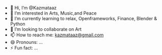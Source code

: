 - 👋 Hi, I’m @Kazmataaz
- 👀 I’m interested in Arts, Music,and Peace
- 🌱 I’m currently learning to relax, Openframeworks, Finance, Blender & Python 
- 💞️ I’m looking to collaborate on Art 
- 📫 How to reach me: kazmataaz@gmail.com
- 😄 Pronouns: ...
- ⚡ Fun fact: ...

<!---
Kazmata/Kazmata is a ✨ special ✨ repository because its `README.md` (this file) appears on your GitHub profile.
You can click the Preview link to take a look at your changes.
--->
